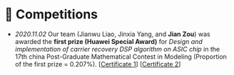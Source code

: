 # 💬 Competitions

- *2020.11.02* Our team (Jianwu Liao, Jinxia Yang, and **Jian Zou**) was awarded the **first prize (Huawei Special Award)** for <i> Design and implementation of carrier recovery DSP algorithm on ASIC chip</i> in the 17th china Post-Graduate Mathematical Contest in Modeling (Proportion of the first prize = 0.207%). [<a target="_blank" href="./images/Competition_2020_11.jpg" >Certificate 1</a>] [<a target="_blank" href="./images/Competition_2020_12.pdf" >Certificate 2</a>]
